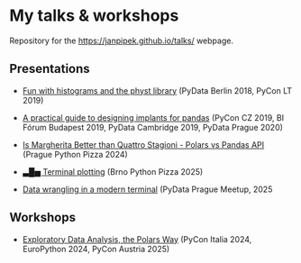 # My talks & workshops

Repository for the <https://janpipek.github.io/talks/> webpage.

## Presentations

* [Fun with histograms and the physt library](https://janpipek.github.io/talks/pycon-lt_2019/) (PyData Berlin 2018, PyCon LT 2019)

* [A practical guide to designing implants for pandas](https://janpipek.github.io/talks/pydata-prague_2020/) (PyCon CZ 2019, BI Fórum Budapest 2019, PyData Cambridge 2019, PyData Prague 2020)

* [Is Margherita Better than Quattro Stagioni - Polars vs Pandas API](https://janpipek.github.io/talks/prague-python-pizza_2024/) (Prague Python Pizza 2024)

* [▃█▅ Terminal plotting](https://github.com/janpipek/cli-plotting-talk) (Brno Python Pizza 2025)

* [Data wrangling in a modern terminal](https://github.com/janpipek/terminal-data-talk) (PyData Prague Meetup, 2025

## Workshops

- [Exploratory Data Analysis, the Polars Way](https://github.com/janpipek/eda-polars-way) (PyCon Italia 2024, EuroPython 2024, PyCon Austria 2025)
